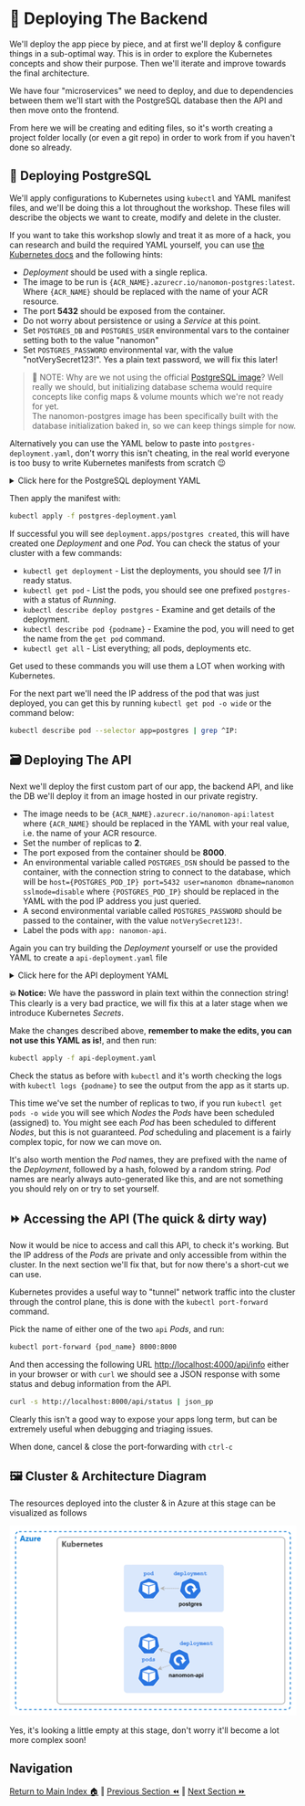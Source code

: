 # 🚀 Deploying The Backend

We'll deploy the app piece by piece, and at first we'll deploy & configure things in a sub-optimal way.
This is in order to explore the Kubernetes concepts and show their purpose. Then we'll iterate and improve towards the final architecture.

We have four "microservices" we need to deploy, and due to dependencies between them we'll start with the PostgreSQL database then the API and then move onto the frontend.

From here we will be creating and editing files, so it's worth creating a project folder locally (or even a git repo) in order to work from if you haven't done so already.

## 🍃 Deploying PostgreSQL

We'll apply configurations to Kubernetes using `kubectl` and YAML manifest files, and we'll be doing this a lot throughout the workshop.
These files will describe the objects we want to create, modify and delete in the cluster.

If you want to take this workshop slowly and treat it as more of a hack, you can research and build the required YAML yourself, you can use [the Kubernetes docs](https://kubernetes.io/docs/concepts/workloads/controllers/deployment/) and the following hints:

- _Deployment_ should be used with a single replica.
- The image to be run is `{ACR_NAME}.azurecr.io/nanomon-postgres:latest`. Where `{ACR_NAME}` should be replaced with the name of your ACR resource.
- The port **5432** should be exposed from the container.
- Do not worry about persistence or using a _Service_ at this point.
- Set `POSTGRES_DB` and `POSTGRES_USER` environmental vars to the container setting both to the value "nanomon"
- Set `POSTGRES_PASSWORD` environmental var, with the value "notVerySecret123!". Yes a plain text password, we will fix this later!

> 📝 NOTE: Why are we not using the official [PostgreSQL image](https://hub.docker.com/_/postgres)? Well really we should, but initializing database schema would require concepts like config maps & volume mounts which we're not ready for yet.  
> The nanomon-postgres image has been specifically built with the database initialization baked in, so we can keep things simple for now.

Alternatively you can use the YAML below to paste into `postgres-deployment.yaml`, don't worry this isn't cheating, in the real world everyone is too busy to write Kubernetes manifests from scratch 😉

<details markdown="1">
<summary>Click here for the PostgreSQL deployment YAML</summary>

```yaml
apiVersion: apps/v1
kind: Deployment

metadata:
  name: postgres

spec:
  replicas: 1
  selector:
    matchLabels:
      app: postgres

  template:
    metadata:
      labels:
        app: postgres

    spec:
      containers:
        - name: postgres
          image: {ACR_NAME}.azurecr.io/nanomon-postgres:latest

          ports:
            - containerPort: 5432

          env:
            - name: POSTGRES_DB
              value: "nanomon"
            - name: POSTGRES_USER
              value: "nanomon"
            - name: POSTGRES_PASSWORD
              value: "notVerySecret123!"
```

</details>

Then apply the manifest with:

```bash
kubectl apply -f postgres-deployment.yaml
```

If successful you will see `deployment.apps/postgres created`, this will have created one _Deployment_ and one _Pod_. You can check the status of your cluster with a few commands:

- `kubectl get deployment` - List the deployments, you should see _1/1_ in ready status.
- `kubectl get pod` - List the pods, you should see one prefixed `postgres-` with a status of _Running_.
- `kubectl describe deploy postgres` - Examine and get details of the deployment.
- `kubectl describe pod {podname}` - Examine the pod, you will need to get the name from the `get pod`
  command.
- `kubectl get all` - List everything; all pods, deployments etc.

Get used to these commands you will use them a LOT when working with Kubernetes.

For the next part we'll need the IP address of the pod that was just deployed, you can get this by running `kubectl get pod -o wide` or the command below:

```bash
kubectl describe pod --selector app=postgres | grep ^IP:
```

## 🗃️ Deploying The API

Next we'll deploy the first custom part of our app, the backend API, and like the DB we'll deploy it from an image hosted in our private registry.

- The image needs to be `{ACR_NAME}.azurecr.io/nanomon-api:latest` where `{ACR_NAME}` should be
  replaced in the YAML with your real value, i.e. the name of your ACR resource.
- Set the number of replicas to **2**.
- The port exposed from the container should be **8000**.
- An environmental variable called `POSTGRES_DSN` should be passed to the container, with the connection string to connect to the database, which will be `host={POSTGRES_POD_IP} port=5432 user=nanomon dbname=nanomon sslmode=disable` where `{POSTGRES_POD_IP}` should be replaced in the YAML with the pod IP address you just queried.
- A second environmental variable called `POSTGRES_PASSWORD` should be passed to the container, with the value `notVerySecret123!`.
- Label the pods with `app: nanomon-api`.

Again you can try building the _Deployment_ yourself or use the provided YAML to create a `api-deployment.yaml` file

<details markdown="1">
<summary>Click here for the API deployment YAML</summary>

```yaml
kind: Deployment
apiVersion: apps/v1

metadata:
  name: nanomon-api

spec:
  replicas: 2
  selector:
    matchLabels:
      app: nanomon-api

  template:
    metadata:
      labels:
        app: nanomon-api

    spec:
      containers:
        - name: api-container

          image: {ACR_NAME}.azurecr.io/nanomon-api:latest
          imagePullPolicy: Always

          ports:
            - containerPort: 8000

          env:
            - name: POSTGRES_DSN
              value: "host={POSTGRES_POD_IP} port=5432 user=nanomon dbname=nanomon sslmode=disable"
            - name: POSTGRES_PASSWORD
              value: "notVerySecret123!"
```

</details>

**💥 Notice:** We have the password in plain text within the connection string! This clearly is a very bad practice, we will fix this at a later stage when we introduce Kubernetes _Secrets_.

Make the changes described above, **remember to make the edits, you can not use this YAML as is!**, and then run:

```bash
kubectl apply -f api-deployment.yaml
```

Check the status as before with `kubectl` and it's worth checking the logs with `kubectl logs {podname}` to see the output from the app as it starts up.

This time we've set the number of replicas to two, if you run `kubectl get pods -o wide` you will see which _Nodes_ the _Pods_ have been scheduled (assigned) to.
You might see each _Pod_ has been scheduled to different _Nodes_, but this is not guaranteed. _Pod_ scheduling and placement is a fairly complex topic, for now we can move on.

It's also worth mention the _Pod_ names, they are prefixed with the name of the _Deployment_, followed by a hash, folowed by a random string. _Pod_ names are nearly always auto-generated like this,
and are not something you should rely on or try to set yourself.

## ⏩ Accessing the API (The quick & dirty way)

Now it would be nice to access and call this API, to check it's working. But the IP address of the
_Pods_ are private and only accessible from within the cluster. In the next section we'll fix that,
but for now there's a short-cut we can use.

Kubernetes provides a useful way to "tunnel" network traffic into the cluster through the control plane,
this is done with the `kubectl port-forward` command.

Pick the name of either one of the two `api` _Pods_, and run:

```bash
kubectl port-forward {pod_name} 8000:8000
```

And then accessing the following URL [http://localhost:4000/api/info](http://localhost:4000/api/info) either in your browser or with `curl` we should see a JSON response with some status and debug
information from the API.

```sh
curl -s http://localhost:8000/api/status | json_pp
```

Clearly this isn't a good way to expose your apps long term, but can be extremely useful when debugging and triaging issues.

When done, cancel & close the port-forwarding with `ctrl-c`

## 🖼️ Cluster & Architecture Diagram

The resources deployed into the cluster & in Azure at this stage can be visualized as follows

![architecture diagram](./diagram.drawio.png)

Yes, it's looking a little empty at this stage, don't worry it'll become a lot more complex soon!

## Navigation

[Return to Main Index 🏠](../readme.md) ‖
[Previous Section ⏪](../03-the-application/readme.md) ‖ [Next Section ⏩](../05-network-basics/readme.md)
